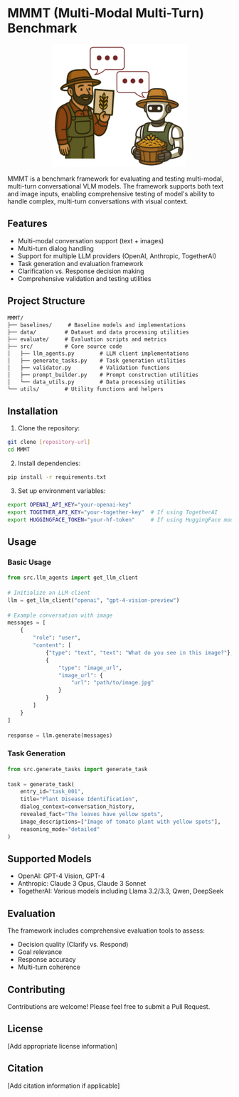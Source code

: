 # MMMT (Multi-Modal Multi-Turn) Benchmark

<div align="center">
  <img src="../assets/multiturn_logo.png" alt="MMMT Logo" width="300"/>
</div>

MMMT is a benchmark framework for evaluating and testing multi-modal, multi-turn conversational VLM models. The framework supports both text and image inputs, enabling comprehensive testing of model's ability to handle complex, multi-turn conversations with visual context.

## Features

- Multi-modal conversation support (text + images)
- Multi-turn dialog handling
- Support for multiple LLM providers (OpenAI, Anthropic, TogetherAI)
- Task generation and evaluation framework
- Clarification vs. Response decision making
- Comprehensive validation and testing utilities

## Project Structure

```
MMMT/
├── baselines/     # Baseline models and implementations
├── data/         # Dataset and data processing utilities
├── evaluate/     # Evaluation scripts and metrics
├── src/          # Core source code
│   ├── llm_agents.py        # LLM client implementations
│   ├── generate_tasks.py    # Task generation utilities
│   ├── validator.py         # Validation functions
│   ├── prompt_builder.py    # Prompt construction utilities
│   └── data_utils.py        # Data processing utilities
└── utils/        # Utility functions and helpers
```

## Installation

1. Clone the repository:
```bash
git clone [repository-url]
cd MMMT
```

2. Install dependencies:
```bash
pip install -r requirements.txt
```

3. Set up environment variables:
```bash
export OPENAI_API_KEY="your-openai-key"
export TOGETHER_API_KEY="your-together-key"  # If using TogetherAI
export HUGGINGFACE_TOKEN="your-hf-token"     # If using HuggingFace models
```

## Usage

### Basic Usage

```python
from src.llm_agents import get_llm_client

# Initialize an LLM client
llm = get_llm_client("openai", "gpt-4-vision-preview")

# Example conversation with image
messages = [
    {
        "role": "user",
        "content": [
            {"type": "text", "text": "What do you see in this image?"},
            {
                "type": "image_url",
                "image_url": {
                    "url": "path/to/image.jpg"
                }
            }
        ]
    }
]

response = llm.generate(messages)
```

### Task Generation

```python
from src.generate_tasks import generate_task

task = generate_task(
    entry_id="task_001",
    title="Plant Disease Identification",
    dialog_context=conversation_history,
    revealed_fact="The leaves have yellow spots",
    image_descriptions=["Image of tomato plant with yellow spots"],
    reasoning_mode="detailed"
)
```

## Supported Models

- OpenAI: GPT-4 Vision, GPT-4
- Anthropic: Claude 3 Opus, Claude 3 Sonnet
- TogetherAI: Various models including Llama 3.2/3.3, Qwen, DeepSeek

## Evaluation

The framework includes comprehensive evaluation tools to assess:
- Decision quality (Clarify vs. Respond)
- Goal relevance
- Response accuracy
- Multi-turn coherence

## Contributing

Contributions are welcome! Please feel free to submit a Pull Request.

## License

[Add appropriate license information]

## Citation

[Add citation information if applicable]
